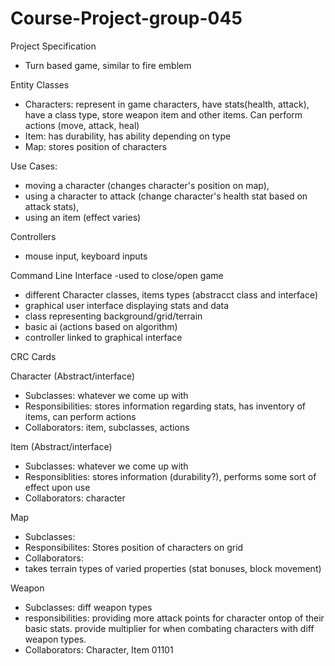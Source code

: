 # Course-Project-group-045

Project Specification
- Turn based game, similar to fire emblem

Entity Classes
- Characters: represent in game characters, have stats(health, attack), have a class type, store weapon item and other items. Can perform actions (move, attack, heal)
- Item: has durability, has ability depending on type
- Map: stores position of characters

Use Cases:
- moving a character (changes character's position on map),
- using a character to attack (change character's health stat based on attack stats), 
- using an item (effect varies)

Controllers
- mouse input, keyboard inputs

Command Line Interface
-used to close/open game
  
- different Character classes, items types (abstracct class and interface)
- graphical user interface displaying stats and data
- class representing background/grid/terrain
- basic ai (actions based on algorithm)
- controller linked to graphical interface



CRC Cards

Character (Abstract/interface)
- Subclasses: whatever we come up with
- Responsibilities: stores information regarding stats, has inventory of items, can perform actions
- Collaborators: item, subclasses, actions

Item (Abstract/interface)
- Subclasses: whatever we come up with
- Responsiblities: stores information (durability?), performs some sort of effect upon use
- Collaborators: character

Map
- Subclasses: 
- Responsibilites: Stores position of characters on grid
- Collaborators:
- takes terrain types of varied properties (stat bonuses, block movement)

Weapon
- Subclasses: diff weapon types
- responsibilities:
      providing more attack points for character ontop of their basic stats.
      provide multiplier for when combating characters with diff weapon types.
- Collaborators:
      Character, Item 01101
